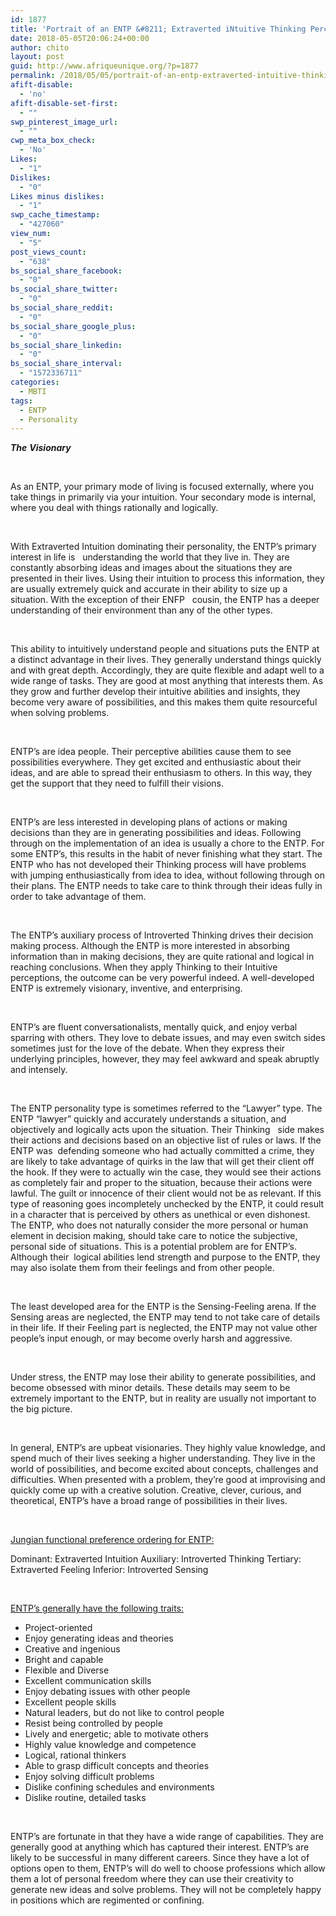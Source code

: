 ```yaml
---
id: 1877
title: 'Portrait of an ENTP &#8211; Extraverted iNtuitive Thinking Perceiving (Extraverted Intuition with Introverted Thinking)'
date: 2018-05-05T20:06:24+00:00
author: chito
layout: post
guid: http://www.afriqueunique.org/?p=1877
permalink: /2018/05/05/portrait-of-an-entp-extraverted-intuitive-thinking-perceiving-extraverted-intuition-with-introverted-thinking/
afift-disable:
  - 'no'
afift-disable-set-first:
  - ""
swp_pinterest_image_url:
  - ""
cwp_meta_box_check:
  - 'No'
Likes:
  - "1"
Dislikes:
  - "0"
Likes minus dislikes:
  - "1"
swp_cache_timestamp:
  - "427060"
view_num:
  - "5"
post_views_count:
  - "638"
bs_social_share_facebook:
  - "0"
bs_social_share_twitter:
  - "0"
bs_social_share_reddit:
  - "0"
bs_social_share_google_plus:
  - "0"
bs_social_share_linkedin:
  - "0"
bs_social_share_interval:
  - "1572336711"
categories:
  - MBTI
tags:
  - ENTP
  - Personality
---
```

**_The_** **_Visionary_**

**_&nbsp;_**

As an ENTP, your primary mode of living is focused externally, where you take things in primarily via your intuition. Your secondary mode is internal, where you deal with things rationally and logically.

&nbsp;

With Extraverted Intuition dominating their personality, the ENTP&#8217;s primary interest in life is &nbsp;&nbsp;understanding the world that they live in. They are constantly absorbing ideas and images about the situations they are presented in their lives. Using their intuition to process this information, they are usually extremely quick and accurate in their ability to size up a situation. With the exception of their ENFP &nbsp;&nbsp;cousin, the ENTP has a deeper understanding of their environment than any of the other types.

&nbsp;

This ability to intuitively understand people and situations puts the ENTP at a distinct advantage in their lives. They generally understand things quickly and with great depth. Accordingly, they are quite flexible and adapt well to a wide range of tasks. They are good at most anything that interests them. As they grow and further develop their intuitive abilities and insights, they become very aware of possibilities, and this makes them quite resourceful when solving problems.

&nbsp;

ENTP&#8217;s are idea people. Their perceptive abilities cause them to see possibilities everywhere. They get excited and enthusiastic about their ideas, and are able to spread their enthusiasm to others. In this way, they get the support that they need to fulfill their visions.

&nbsp;

ENTP’s are less interested in developing plans of actions or making decisions than they are in generating possibilities and ideas. Following through on the implementation of an idea is usually a chore to the ENTP. For some ENTP’s, this results in the habit of never finishing what they start. The ENTP who has not developed their Thinking process will have problems with jumping enthusiastically from idea to idea, without following through on their plans. The ENTP needs to take care to think through their ideas fully in order to take advantage of them.

&nbsp;

The ENTP&#8217;s auxiliary process of Introverted Thinking drives their decision making process. Although the ENTP is more interested in absorbing information than in making decisions, they are quite rational and logical in reaching conclusions. When they apply Thinking to their Intuitive perceptions, the outcome can be very powerful indeed. A well-developed ENTP is extremely visionary, inventive, and enterprising.

&nbsp;

ENTP’s are fluent conversationalists, mentally quick, and enjoy verbal sparring with others. They love to debate issues, and may even switch sides sometimes just for the love of the debate. When they express their underlying principles, however, they may feel awkward and speak abruptly and intensely.

&nbsp;

The ENTP personality type is sometimes referred to the &#8220;Lawyer&#8221; type. The ENTP &#8220;lawyer&#8221; quickly and accurately understands a situation, and objectively and logically acts upon the situation. Their Thinking &nbsp;&nbsp;side makes their actions and decisions based on an objective list of rules or laws. If the ENTP was &nbsp;defending someone who had actually committed a crime, they are likely to take advantage of quirks in the law that will get their client off the hook. If they were to actually win the case, they would see their actions as completely fair and proper to the situation, because their actions were lawful. The guilt or innocence of their client would not be as relevant. If this type of reasoning goes incompletely unchecked by the ENTP, it could result in a character that is perceived by others as unethical or even dishonest. The ENTP, who does not naturally consider the more personal or human element in decision making, should take care to notice the subjective, personal side of situations. This is a potential problem are for ENTP’s. Although their &nbsp;logical abilities lend strength and purpose to the ENTP, they may also isolate them from their feelings and from other people.

&nbsp;

The least developed area for the ENTP is the Sensing-Feeling arena. If the Sensing areas are neglected, the ENTP may tend to not take care of details in their life. If their Feeling part is neglected, the ENTP may not value other people&#8217;s input enough, or may become overly harsh and aggressive.

&nbsp;

Under stress, the ENTP may lose their ability to generate possibilities, and become obsessed with minor details. These details may seem to be extremely important to the ENTP, but in reality are usually not important to the big picture.

&nbsp;

In general, ENTP’s are upbeat visionaries. They highly value knowledge, and spend much of their lives seeking a higher understanding. They live in the world of possibilities, and become excited about concepts, challenges and difficulties. When presented with a problem, they&#8217;re good at improvising and quickly come up with a creative solution. Creative, clever, curious, and theoretical, ENTP’s have a broad range of possibilities in their lives.

&nbsp;

<u>Jungian functional preference ordering for ENTP:</u>

Dominant: Extraverted Intuition Auxiliary: Introverted Thinking Tertiary: Extraverted Feeling Inferior: Introverted Sensing

&nbsp;

<u>ENTP’s generally have the following traits:</u>

  * Project-oriented
  * Enjoy generating ideas and theories
  * Creative and ingenious
  * Bright and capable
  * Flexible and Diverse
  * Excellent communication skills
  * Enjoy debating issues with other people
  * Excellent people skills
  * Natural leaders, but do not like to control people
  * Resist being controlled by people
  * Lively and energetic; able to motivate others
  * Highly value knowledge and competence
  * Logical, rational thinkers
  * Able to grasp difficult concepts and theories
  * Enjoy solving difficult problems
  * Dislike confining schedules and environments
  * Dislike routine, detailed tasks

&nbsp;

ENTP’s are fortunate in that they have a wide range of capabilities. They are generally good at anything which has captured their interest. ENTP’s are likely to be successful in many different careers. Since they have a lot of options open to them, ENTP’s will do well to choose professions which allow them a lot of personal freedom where they can use their creativity to generate new ideas and solve problems. They will not be completely happy in positions which are regimented or confining.